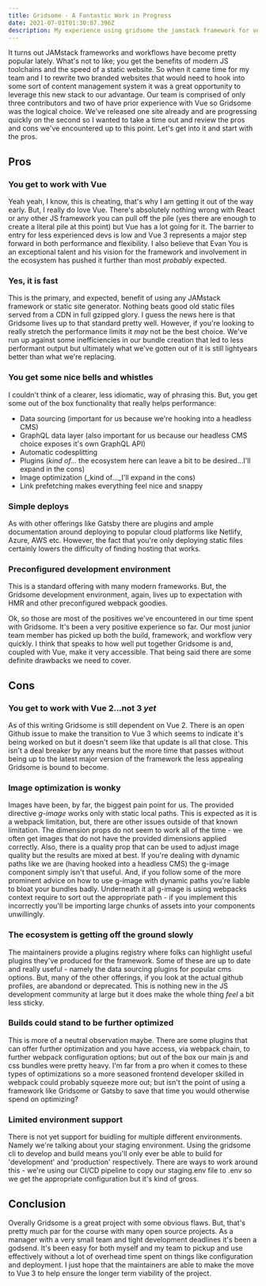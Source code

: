 ```yaml
---
title: Gridsome - A Fantastic Work in Progress
date: 2021-07-01T01:30:07.396Z
description: My experience using gridsome the jamstack framework for vue
---
```


It turns out JAMstack frameworks and workflows have become pretty popular lately. What's not to like; you get the benefits of modern JS toolchains and the speed of a static website. So when it came time for my team and I to rewrite two branded websites that would need to hook into some sort of content management system it was a great opportunity to leverage this new stack to our advantage. Our team is comprised of only three contributors and two of have prior experience with Vue so Gridsome was the logical choice. We've released one site already and are progressing quickly on the second so I wanted to take a time out and review the pros and cons we've encountered up to this point. Let's get into it and start with the pros.

## Pros

### You get to work with Vue

Yeah yeah, I know, this is cheating, that's why I am getting it out of the way early. But, I really do love Vue. There's absolutely nothing wrong with React or any other JS framework you can pull off the pile (yes there are enough to create a literal pile at this point) but Vue has a lot going for it. The barrier to entry for less experienced devs is low and Vue 3 represents a major step forward in both performance and flexibility. I also believe that Evan You is an exceptional talent and his vision for the framework and involvement in the ecosystem has pushed it further than most _probably_ expected.

### Yes, it is fast

This is the primary, and expected, benefit of using any JAMstack framework or static site generator. Nothing beats good old static files served from a CDN in full gzipped glory. I guess the news here is that Gridsome lives up to that standard pretty well. However, if you're looking to really stretch the performance limits it _may_ not be the best choice. We've run up against some inefficiencies in our bundle creation that led to less performant output but ultimately what we've gotten out of it is still lightyears better than what we're replacing.

### You get some nice bells and whistles

I couldn't think of a clearer, less idiomatic, way of phrasing this. But, you get some out of the box functionality that really helps performance:

- Data sourcing (important for us because we're hooking into a headless CMS)
- GraphQL data layer (also important for us because our headless CMS choice exposes it's own GraphQL API)
- Automatic codesplitting
- Plugins (_kind of..._ the ecosystem here can leave a bit to be desired...I'll expand in the cons)
- Image optimization (\_kind of...\_I'll expand in the cons)
- Link prefetching makes everything feel nice and snappy

### Simple deploys

As with other offerings like Gatsby there are plugins and ample documentation around deploying to popular cloud platforms like Netlify, Azure, AWS etc. However, the fact that you're only deploying static files certainly lowers the difficulty of finding hosting that works.

### Preconfigured development environment

This is a standard offering with many modern frameworks. But, the Gridsome development environment, again, lives up to expectation with HMR and other preconfigured webpack goodies.

Ok, so those are most of the positives we've encountered in our time spent with Gridsome. It's been a very positive experience so far. Our most junior team member has picked up both the build, framework, and workflow very quickly. I think that speaks to how well put together Gridsome is and, coupled with Vue, make it very accessible. That being said there are some definite drawbacks we need to cover.

## Cons

### You get to work with Vue 2...not 3 _yet_

As of this writing Gridsome is still dependent on Vue 2. There is an open Github issue to make the transition to Vue 3 which seems to indicate it's being worked on but it doesn't seem like that update is all that close. This isn't a deal breaker by any means but the more time that passes without being up to the latest major version of the framework the less appealing Gridsome is bound to become.

### Image optimization is wonky

Images have been, by far, the biggest pain point for us. The provided directive _g-image_ works only with static local paths. This is expected as it is a webpack limitation, but, there are other issues outside of that known limitation. The dimension props do not seem to work all of the time - we often get images that do not have the provided dimensions applied correctly. Also, there is a quality prop that can be used to adjust image quality but the results are mixed at best. If you're dealing with dynamic paths like we are (having hooked into a headless CMS) the g-image component simply isn't that useful. And, if you follow some of the more prominent advice on how to use g-image with dynamic paths you're liable to bloat your bundles badly. Underneath it all g-image is using webpacks context require to sort out the appropriate path - if you implement this incorrectly you'll be importing large chunks of assets into your components unwillingly.

### The ecosystem is getting off the ground slowly

The maintainers provide a plugins registry where folks can highlight useful plugins they've produced for the framework. Some of these are up to date and really useful - namely the data sourcing plugins for popular cms options. But, many of the other offerings, if you look at the actual github profiles, are abandond or deprecated. This is nothing new in the JS development community at large but it does make the whole thing _feel_ a bit less sticky.

### Builds could stand to be further optimized

This is more of a neutral observation maybe. There are some plugins that can offer further optimization and you have access, via webpack chain, to further webpack configuration options; but out of the box our main js and css bundles were pretty heavy. I'm far from a pro when it comes to these types of optimizations so a more seasoned frontend developer skilled in webpack could probably squeeze more out; but isn't the point of using a framework like Gridsome or Gatsby to save that time you would otherwise spend on optimizing?

### Limited environment support

There is not yet support for buidling for multiple different environments. Namely we're talking about your staging environment. Using the gridsome cli to develop and build means you'll only ever be able to build for 'development' and 'production' respectively. There are ways to work around this - we're using our CI/CD pipeline to copy our staging.env file to .env so we get the appropriate configuration but it's kind of gross.

## Conclusion

Overally Gridsome is a great project with some obvious flaws. But, that's pretty much par for the course with many open source projects. As a manager with a very small team and tight development deadlines it's been a godsend. It's been easy for both myself and my team to pickup and use effectively without a lot of overhead time spent on things like configuration and deployment. I just hope that the maintainers are able to make the move to Vue 3 to help ensure the longer term viability of the project.
